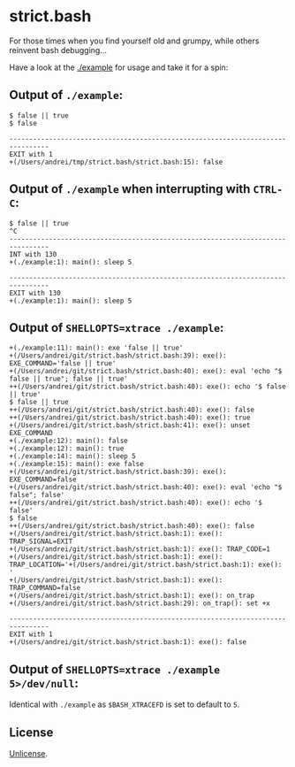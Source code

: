 # strict.bash

For those times when you find yourself old and grumpy, while others reinvent bash debugging...

Have a look at the [./example](./example) for usage and take it for a spin:

## Output of `./example`:

```
$ false || true
$ false

--------------------------------------------------------------------------------
EXIT with 1
+(/Users/andrei/tmp/strict.bash/strict.bash:15): false
```

## Output of `./example` when interrupting with `CTRL-C`:
```
$ false || true
^C
--------------------------------------------------------------------------------
INT with 130
+(./example:1): main(): sleep 5

--------------------------------------------------------------------------------
EXIT with 130
+(./example:1): main(): sleep 5
```

## Output of `SHELLOPTS=xtrace ./example`:

```
+(./example:11): main(): exe 'false || true'
+(/Users/andrei/git/strict.bash/strict.bash:39): exe(): EXE_COMMAND='false || true'
+(/Users/andrei/git/strict.bash/strict.bash:40): exe(): eval 'echo "$ false || true"; false || true'
++(/Users/andrei/git/strict.bash/strict.bash:40): exe(): echo '$ false || true'
$ false || true
++(/Users/andrei/git/strict.bash/strict.bash:40): exe(): false
++(/Users/andrei/git/strict.bash/strict.bash:40): exe(): true
+(/Users/andrei/git/strict.bash/strict.bash:41): exe(): unset EXE_COMMAND
+(./example:12): main(): false
+(./example:12): main(): true
+(./example:14): main(): sleep 5
+(./example:15): main(): exe false
+(/Users/andrei/git/strict.bash/strict.bash:39): exe(): EXE_COMMAND=false
+(/Users/andrei/git/strict.bash/strict.bash:40): exe(): eval 'echo "$ false"; false'
++(/Users/andrei/git/strict.bash/strict.bash:40): exe(): echo '$ false'
$ false
++(/Users/andrei/git/strict.bash/strict.bash:40): exe(): false
+(/Users/andrei/git/strict.bash/strict.bash:1): exe(): TRAP_SIGNAL=EXIT
+(/Users/andrei/git/strict.bash/strict.bash:1): exe(): TRAP_CODE=1
+(/Users/andrei/git/strict.bash/strict.bash:1): exe(): TRAP_LOCATION='+(/Users/andrei/git/strict.bash/strict.bash:1): exe(): '
+(/Users/andrei/git/strict.bash/strict.bash:1): exe(): TRAP_COMMAND=false
+(/Users/andrei/git/strict.bash/strict.bash:1): exe(): on_trap
+(/Users/andrei/git/strict.bash/strict.bash:29): on_trap(): set +x

--------------------------------------------------------------------------------
EXIT with 1
+(/Users/andrei/git/strict.bash/strict.bash:1): exe(): false
```

## Output of `SHELLOPTS=xtrace ./example 5>/dev/null`:

Identical with `./example` as `$BASH_XTRACEFD` is set to default to `5`.

## License

[Unlicense](LICENSE).
